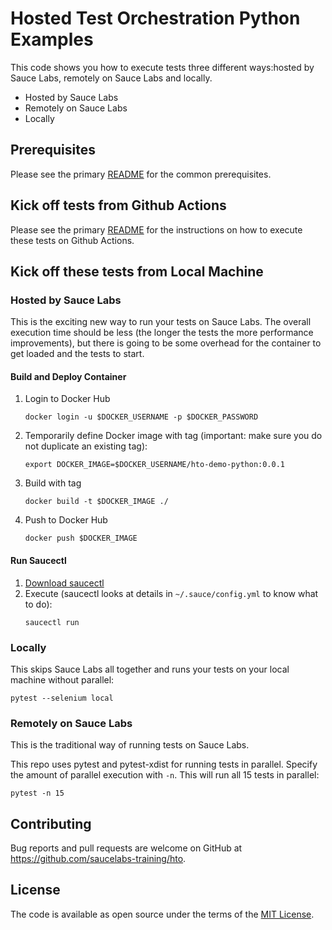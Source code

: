 # Hosted Test Orchestration Python Examples

This code shows you how to execute tests three different ways:hosted by Sauce Labs, remotely on Sauce Labs and locally.
* Hosted by Sauce Labs
* Remotely on Sauce Labs
* Locally

## Prerequisites

Please see the primary [README](../README.md) for the common prerequisites.

## Kick off tests from Github Actions

Please see the primary [README](../README.md) for the instructions on how to execute these tests on Github Actions.

## Kick off these tests from Local Machine

### Hosted by Sauce Labs
This is the exciting new way to run your tests on Sauce Labs.
The overall execution time should be less (the longer the tests the more performance improvements), but there
is going to be some overhead for the container to get loaded and the tests to start.

#### Build and Deploy Container
1. Login to Docker Hub
   ```shell
   docker login -u $DOCKER_USERNAME -p $DOCKER_PASSWORD
   ```
2. Temporarily define Docker image with tag (important: make sure you do not duplicate an existing tag):
    ```shell
    export DOCKER_IMAGE=$DOCKER_USERNAME/hto-demo-python:0.0.1
    ```
3. Build with tag
    ```shell
    docker build -t $DOCKER_IMAGE ./
    ```
4. Push to Docker Hub
    ```shell
    docker push $DOCKER_IMAGE
    ```

#### Run Saucectl
1. [Download saucectl](https://docs.saucelabs.com/dev/cli/saucectl/#installing-saucectl)
2. Execute (saucectl looks at details in `~/.sauce/config.yml` to know what to do):
    ```shell
    saucectl run
    ```

### Locally
This skips Sauce Labs all together and runs your tests on your local machine without parallel:

```shell
pytest --selenium local
```

### Remotely on Sauce Labs
This is the traditional way of running tests on Sauce Labs.

This repo uses pytest and pytest-xdist for running tests in parallel. Specify the amount of parallel execution with `-n`.
This will run all 15 tests in parallel:

```shell
pytest -n 15
```

## Contributing

Bug reports and pull requests are welcome on GitHub at https://github.com/saucelabs-training/hto.

## License

The code is available as open source under the terms of the [MIT License](https://opensource.org/licenses/MIT).
